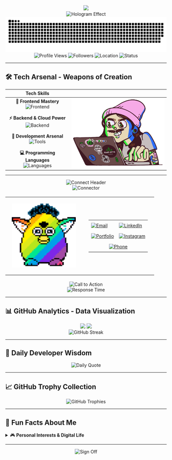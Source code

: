 <!-- Animated Falling Stars Background -->
<div align="center">
  <img src="https://capsule-render.vercel.app/api?type=waving&color=gradient&customColorList=6,11,20&height=300&section=header&text=SHIVASHANKER&fontSize=50&fontColor=fff&animation=fadeIn&fontAlignY=35&desc=Full-Stack%20Web%20Developer&descAlignY=55&descSize=18"/>
</div>

<!-- Cyber Glitch Animation Header -->
<div align="center">
 <img src="https://readme-typing-svg.herokuapp.com?font=Source+Code+Pro&weight=600&size=28&duration=3000&pause=1000&color=00FF41&center=true&vCenter=true&multiline=true&width=900&height=250&lines=◢◣◥◤◢◣+FULL-STACK+WEB+DEVELOPER+◢◣◥◤◢◣;◥◤◢◣◥◤+React+|+Node.js+|+Python+Expert+◥◤◢◣◥◤;◢◣◥◤◢◣+Cloud+Architect+%26+Data+Analyst+◢◣◥◤◢◣;◥◤◢◣◥◤+Building+Scalable+Applications+◥◤◢◣◥◤;◢◣◥◤◢◣+SQL+Insights+%26+Performance+Optimization+◢◣◥◤◢◣" alt="Hologram Effect"/>
</div>

<!-- Snake Animation - TOP ONLY -->
<div align="center">
  <img src="https://raw.githubusercontent.com/platane/platane/output/github-contribution-grid-snake-dark.svg" alt="Snake Animation"/>
</div>

<!-- Profile Counters with Neon Effect -->
<div align="center">
  <img src="https://komarev.com/ghpvc/?username=shivas1432&style=for-the-badge&color=brightgreen&label=PROFILE+VIEWS" alt="Profile Views"/>
  <img src="https://img.shields.io/github/followers/shivas1432?label=FOLLOWERS&style=for-the-badge&color=blue&logo=github" alt="Followers"/>
  <img src="https://img.shields.io/badge/CARDIFF-WALES-red?style=for-the-badge&logo=github&logoColor=white" alt="Location"/>
  <img src="https://img.shields.io/badge/STATUS-CODING-brightgreen?style=for-the-badge&logo=visualstudiocode&logoColor=white" alt="Status"/>
</div>


---

## 🛠️ **Tech Arsenal - Weapons of Creation**

<div align="center">

| **Tech Skills** |      |
|:---:|:---:|
| **🎯 Frontend Mastery**<br><img src="https://skillicons.dev/icons?i=react,js,html,css,bootstrap,sass,jquery&theme=dark" alt="Frontend"/><br><br>**⚡ Backend & Cloud Power**<br><img src="https://skillicons.dev/icons?i=nodejs,express,python,mysql,mongodb,firebase,gcp,aws&theme=dark" alt="Backend"/><br><br>**🔧 Development Arsenal**<br><img src="https://skillicons.dev/icons?i=git,github,vscode,postman,heroku,netlify,vercel,docker&theme=dark" alt="Tools"/><br><br>**💻 Programming Languages**<br><img src="https://skillicons.dev/icons?i=python,js,java,cpp,sql&theme=dark" alt="Languages"/> | <img src="./2.gif" alt="Tech Animation" width="300"/> |

</div>

---

<div align="center">
  <img src="https://readme-typing-svg.herokuapp.com?font=Orbitron&size=24&duration=3000&pause=1000&color=FF6EC7&center=true&vCenter=true&width=600&height=80&lines=LET'S+BUILD+SOMETHING+AMAZING!;CONNECT+%26+COLLABORATE+🤝;OPEN+TO+NEW+OPPORTUNITIES!" alt="Connect Header"/>
</div>


<!-- Animated Connector Lines -->
<div align="center">
  <img src="https://readme-typing-svg.herokuapp.com?font=Fira+Code&size=12&duration=4000&pause=2000&color=00D4AA&center=true&vCenter=true&width=500&height=30&lines=━━━━━━━━━━━━━━━━━━━━━━━━━━━━━━━━━━━━━━━━━━━━━━━━━━━━" alt="Connector"/>
</div>

<!-- Social Links with GIF Side by Side -->
<div align="center">
  <table style="border-collapse: collapse; margin: 20px auto;">
    <tr>
      <td style="padding: 20px; vertical-align: middle;">
        <!-- Party Animation GIF -->
        <img src="./party-furby.gif" alt="Party Animation" width="200"/>
      </td>
      <td style="padding: 20px; vertical-align: middle;">
        <!-- Social Links Table -->
        <table style="border-collapse: collapse;">
          <tr>
            <td style="padding: 8px;">
              <a href="mailto:shivashanker7337@gmail.com">
                <img src="https://img.shields.io/badge/📧_EMAIL-FF6EC7?style=for-the-badge&logo=gmail&logoColor=white&labelColor=0D1117&color=FF6EC7" alt="Email"/>
              </a>
            </td>
            <td style="padding: 8px;">
              <a href="http://www.linkedin.com/in/shiva-kanugula-51a512252">
                <img src="https://img.shields.io/badge/💼_LINKEDIN-00D4AA?style=for-the-badge&logo=linkedin&logoColor=white&labelColor=0D1117&color=00D4AA" alt="LinkedIn"/>
              </a>
            </td>
          </tr>
          <tr>
            <td style="padding: 8px;">
              <a href="https://shivashankerportfolio.netlify.app/">
                <img src="https://img.shields.io/badge/🌐_PORTFOLIO-FFD700?style=for-the-badge&logo=firefox&logoColor=white&labelColor=0D1117&color=FFD700" alt="Portfolio"/>
              </a>
            </td>
            <td style="padding: 8px;">
              <a href="https://www.instagram.com/ss_web_servicess/">
                <img src="https://img.shields.io/badge/📸_INSTAGRAM-DC143C?style=for-the-badge&logo=instagram&logoColor=white&labelColor=0D1117&color=DC143C" alt="Instagram"/>
              </a>
            </td>
          </tr>
          <tr>
            <td colspan="2" style="padding: 8px; text-align: center;">
              <a href="tel:+447867034729">
                <img src="https://img.shields.io/badge/📱_PHONE_+44_7867_034729-32CD32?style=for-the-badge&logo=whatsapp&logoColor=white&labelColor=0D1117&color=32CD32" alt="Phone"/>
              </a>
            </td>
          </tr>
        </table>
      </td>
    </tr>
  </table>
</div>

<!-- Call to Action -->
<div align="center">
  <img src="https://readme-typing-svg.herokuapp.com?font=Orbitron&size=16&duration=4000&pause=2000&color=00D4AA&center=true&vCenter=true&multiline=true&width=700&height=60&lines=💡+Got+an+exciting+project%3F+Let's+discuss!;🚀+Available+for+freelance+%26+full-time+opportunities" alt="Call to Action"/>
</div>

<!-- Decorative Footer -->
<div align="center">
  <img src="https://readme-typing-svg.herokuapp.com?font=Fira+Code&size=10&duration=5000&pause=1000&color=888888&center=true&vCenter=true&width=400&height=25&lines=✨+Response+time%3A+Within+24+hours+✨" alt="Response Time"/>
</div>

---

## 📊 **GitHub Analytics - Data Visualization**

<div align="center">
  <img height="180em" src="https://github-readme-stats.vercel.app/api?username=shivas1432&show_icons=true&theme=synthwave&hide_border=true&bg_color=0D1117&title_color=FF6EC7&icon_color=00D4AA&text_color=FFFFFF&count_private=true&include_all_commits=true"/>
  <img height="180em" src="https://github-readme-stats.vercel.app/api/top-langs/?username=shivas1432&layout=compact&theme=synthwave&hide_border=true&bg_color=0D1117&title_color=FF6EC7&text_color=FFFFFF&langs_count=8"/>
</div>

<!-- Modified Streak Stats with Custom Values -->
<div align="center">
  <img src="https://github-readme-streak-stats.herokuapp.com/?user=shivas1432&theme=synthwave-84&hide_border=true&stroke=FF6EC7&background=0D1117&ring=00D4AA&fire=FF6EC7&currStreakLabel=00D4AA&dates=FFFFFF&currStreakNum=FF6EC7&sideNums=FF6EC7&sideLabels=FFFFFF" alt="GitHub Streak"/>
</div>

---

## 💭 **Daily Developer Wisdom**
<div align="center">
  <img src="https://readme-typing-svg.herokuapp.com?font=Orbitron&size=16&duration=4000&pause=2000&color=00D4AA&center=true&vCenter=true&multiline=true&width=700&height=80&lines=%22The+best+code+is+written+when+you+understand;the+problem+deeply%2C+not+when+you+know;the+solution+quickly.%22+-+Anonymous" alt="Daily Quote"/>
</div>

---

## 📈 **GitHub Trophy Collection**
<div align="center">
  <img src="https://github-profile-trophy.vercel.app/?username=shivas1432&theme=synthwave&no-frame=true&row=2&column=4&margin-w=15&margin-h=15" alt="GitHub Trophies"/>
</div>

---

## 🎯 **Fun Facts About Me**

<details>
<summary>🎮 <strong>Personal Interests & Digital Life</strong></summary>

- 🌍 **Location:** Cardiff, Wales - Love the Welsh countryside and tech scene!
- ☕ **Coding Fuel:** Coffee enthusiast - peak performance at 2 AM
- 🎵 **Coding Soundtrack:** Lo-fi hip hop and synthwave while building apps
- 📚 **Learning Philosophy:** Hands-on project building > theoretical learning
- 🎯 **2025 Mission:** Master AI/ML integration in scalable web applications
- 🤝 **Open Source:** Always excited about collaborative development
- ⚖️ **Work-Life Balance:** Sustainable development practices advocate
- 🎨 **Design Aesthetic:** Clean code is beautiful code
- 🚀 **Innovation Mindset:** "Why follow when you can lead the tech evolution?"

</details>

---



<!-- Winter Themed Sign Off -->
<div align="center">
  <img src="https://readme-typing-svg.herokuapp.com?font=Orbitron&size=18&duration=4000&pause=2000&color=FFFFFF&center=true&vCenter=true&multiline=true&width=700&height=60&lines=Thanks+for+visiting+my+digital+workspace!;Let's+build+something+amazing+together!" alt="Sign Off"/>
</div>
